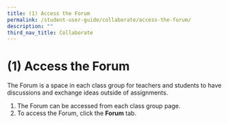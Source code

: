 ```yaml
---
title: (1) Access the Forum
permalink: /student-user-guide/collaborate/access-the-forum/
description: ""
third_nav_title: Collaborate
---
```

<h1 id="-1-access-the-forum">(1) Access the Forum</h1>
<p>The Forum is a space in each class group for teachers and students to have discussions and exchange ideas outside of assignments.</p>
<ol>
<li>The Forum can be accessed from each class group page. </li>
<li>To access the Forum, click the <strong>Forum</strong> tab.</li>
</ol>
